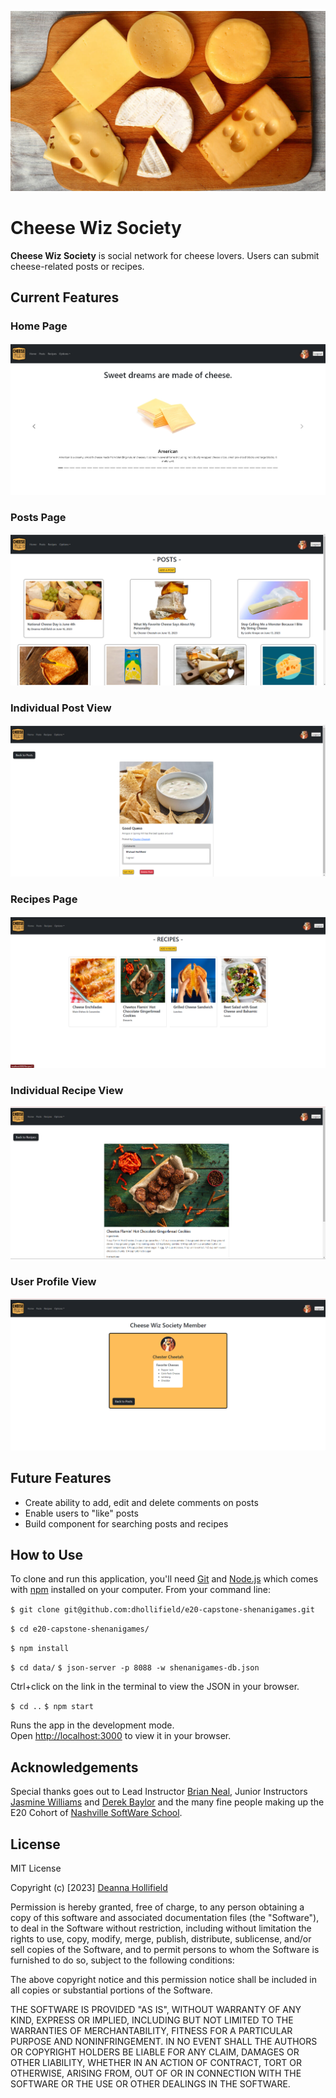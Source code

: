 ![CheeseWizSociety logo](./src/components/auth/cheeseBackground.jpg)

# Cheese Wiz Society

**Cheese Wiz Society** is social network for cheese lovers. Users can submit cheese-related posts or recipes. 

## Current Features

### Home Page


![Screenshot Home Page](./src/components/images/screenshot-home-page.png)



### Posts Page


![Screenshot Posts Page](./src/components/images/screenshot-posts-page.png)



### Individual Post View


![Screenshot Individual Post View](./src/components/images/screenshot-individual-post-view.png)



### Recipes Page


![Screenshot Recipes Page](./src/components/images/screenshot-recipes-page.png)



### Individual Recipe View


![Screenshot Individual Recipe View](./src/components/images/screenshot-individual-recipe-view.png)



### User Profile View


![Screenshot User Profile View](./src/components/images/screenshot-user-profile-view.png)



## Future Features

- Create ability to add, edit and delete comments on posts
- Enable users to "like" posts
- Build component for searching posts and recipes


## How to Use

To clone and run this application, you'll need [Git](https://git-scm.com/) and [Node.js](https://nodejs.org/en/download/) which comes with [npm](https://www.npmjs.com/) installed on your computer. From your command line:

<!-- `# Clone this repository` -->
`$ git clone git@github.com:dhollifield/e20-capstone-shenanigames.git`

<!-- `# Go into the repository -->
`$ cd e20-capstone-shenanigames/`

<!-- `# Install dependencies` -->
`$ npm install`

<!-- `# Go into the data folder and run database on localhost -->
`$ cd data/`
`$ json-server -p 8088 -w shenanigames-db.json`

Ctrl+click on the link in the terminal to view the JSON in your browser.

<!-- `# Navigate back and run the app` -->
`$ cd ..`
`$ npm start`

Runs the app in the development mode.\
Open [http://localhost:3000](http://localhost:3000) to view it in your browser.

## Acknowledgements

Special thanks goes out to Lead Instructor [Brian Neal](https://github.com/BrianBNeal), Junior Instructors [Jasmine Williams](https://github.com/williaj615) and [Derek Baylor](https://github.com/DerekBaylor) and the many fine people making up the E20 Cohort of [Nashville SoftWare School](https://github.com/nss-evening-web-development).

## License

MIT License

Copyright (c) [2023] [Deanna Hollifield](https://github.com/dhollifield)

Permission is hereby granted, free of charge, to any person obtaining a copy
of this software and associated documentation files (the "Software"), to deal
in the Software without restriction, including without limitation the rights
to use, copy, modify, merge, publish, distribute, sublicense, and/or sell
copies of the Software, and to permit persons to whom the Software is
furnished to do so, subject to the following conditions:

The above copyright notice and this permission notice shall be included in all
copies or substantial portions of the Software.

THE SOFTWARE IS PROVIDED "AS IS", WITHOUT WARRANTY OF ANY KIND, EXPRESS OR
IMPLIED, INCLUDING BUT NOT LIMITED TO THE WARRANTIES OF MERCHANTABILITY,
FITNESS FOR A PARTICULAR PURPOSE AND NONINFRINGEMENT. IN NO EVENT SHALL THE
AUTHORS OR COPYRIGHT HOLDERS BE LIABLE FOR ANY CLAIM, DAMAGES OR OTHER
LIABILITY, WHETHER IN AN ACTION OF CONTRACT, TORT OR OTHERWISE, ARISING FROM,
OUT OF OR IN CONNECTION WITH THE SOFTWARE OR THE USE OR OTHER DEALINGS IN THE
SOFTWARE.
